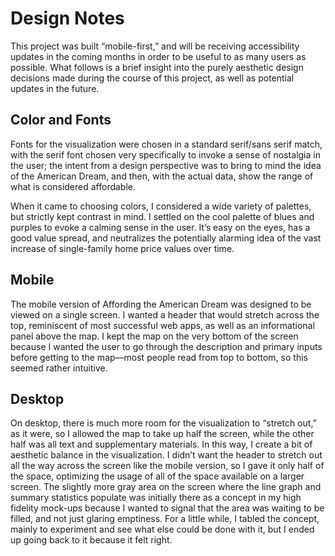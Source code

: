 # Design Notes

This project was built “mobile-first,” and will be receiving accessibility updates in the coming months in order to be useful to as many users as possible. What follows is a brief insight into the purely aesthetic design decisions made during the course of this project, as well as potential updates in the future.

## Color and Fonts

Fonts for the visualization were chosen in a standard serif/sans serif match, with the serif font chosen very specifically to invoke a sense of nostalgia in the user; the intent from a design perspective was to bring to mind the idea of the American Dream, and then, with the actual data, show the range of what is considered affordable.

When it came to choosing colors, I considered a wide variety of palettes, but strictly kept contrast in mind. I settled on the cool palette of blues and purples to evoke a calming sense in the user. It’s easy on the eyes, has a good value spread, and neutralizes the potentially alarming idea of the vast increase of single-family home price values over time.

## Mobile

The mobile version of Affording the American Dream was designed to be viewed on a single screen. I wanted a header that would stretch across the top, reminiscent of most successful web apps, as well as an informational panel above the map. I kept the map on the very bottom of the screen because I wanted the user to go through the description and primary inputs before getting to the map—most people read from top to bottom, so this seemed rather intuitive.

## Desktop

On desktop, there is much more room for the visualization to “stretch out,” as it were, so I allowed the map to take up half the screen, while the other half was all text and supplementary materials. In this way, I create a bit of aesthetic balance in the visualization. I didn’t want the header to stretch out all the way across the screen like the mobile version, so I gave it only half of the space, optimizing the usage of all of the space available on a larger screen. The slightly more gray area on the screen where the line graph and summary statistics populate was initially there as a concept in my high fidelity mock-ups because I wanted to signal that the area was waiting to be filled, and not just glaring emptiness. For a little while, I tabled the concept, mainly to experiment and see what else could be done with it, but I ended up going back to it because it felt right.
